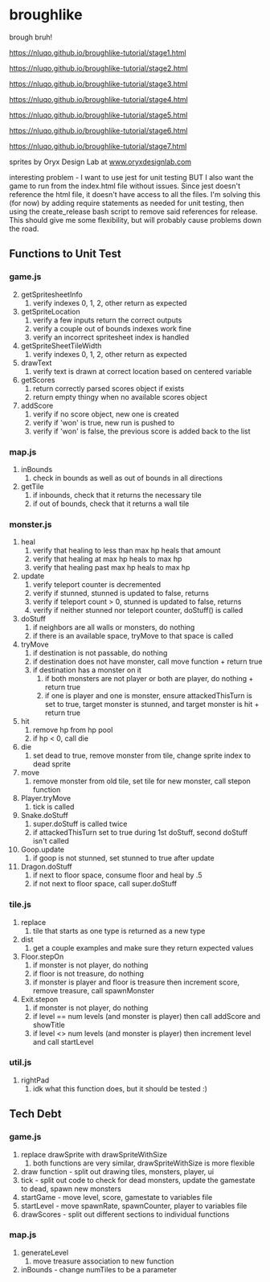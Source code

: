 # broughlike

brough bruh!

https://nluqo.github.io/broughlike-tutorial/stage1.html

https://nluqo.github.io/broughlike-tutorial/stage2.html

https://nluqo.github.io/broughlike-tutorial/stage3.html

https://nluqo.github.io/broughlike-tutorial/stage4.html

https://nluqo.github.io/broughlike-tutorial/stage5.html

https://nluqo.github.io/broughlike-tutorial/stage6.html

https://nluqo.github.io/broughlike-tutorial/stage7.html

sprites by Oryx Design Lab at www.oryxdesignlab.com

interesting problem - I want to use jest for unit testing BUT I also want
the game to run from the index.html file without issues. Since jest doesn't
reference the html file, it doesn't have access to all the files.
I'm solving this (for now) by adding require statements as needed for unit testing, then using the create_release bash script to remove said references for release. This should give me some flexibility, but will probably cause problems down the road.

## Functions to Unit Test

### game.js

2. getSpritesheetInfo
    1. verify indexes 0, 1, 2, other return as expected
3. getSpriteLocation
    1. verify a few inputs return the correct outputs
    2. verify a couple out of bounds indexes work fine
    3. verify an incorrect spritesheet index is handled
4. getSpriteSheetTileWidth
    1. verify indexes 0, 1, 2, other return as expected
5. drawText
    1. verify text is drawn at correct location based on centered variable
6. getScores
    1. return correctly parsed scores object if exists
    2. return empty thingy when no available scores object
7. addScore
    1. verify if no score object, new one is created
    2. verify if 'won' is true, new run is pushed to
    3. verify if 'won' is false, the previous score is added back to the list

### map.js

1. inBounds
    1. check in bounds as well as out of bounds in all directions
2. getTile
    1. if inbounds, check that it returns the necessary tile
    2. if out of bounds, check that it returns a wall tile

### monster.js

1. heal
    1. verify that healing to less than max hp heals that amount
    2. verify that healing at max hp heals to max hp
    3. verify that healing past max hp heals to max hp
2. update
    1. verify teleport counter is decremented
    2. verify if stunned, stunned is updated to false, returns
    3. verify if teleport count > 0, stunned is updated to false, returns
    4. verify if neither stunned nor teleport counter, doStuff() is called
3. doStuff
    1. if neighbors are all walls or monsters, do nothing
    2. if there is an available space, tryMove to that space is called
4. tryMove
    1. if destination is not passable, do nothing
    2. if destination does not have monster, call move function + return true
    3. if destination has a monster on it
        1. if both monsters are not player or both are player, do nothing + return true
        2. if one is player and one is monster, ensure attackedThisTurn is set to true, target monster is stunned, and target monster is hit + return true
5. hit
    1. remove hp from hp pool
    2. if hp < 0, call die
6. die
    1. set dead to true, remove monster from tile, change sprite index to dead sprite
7. move
    1. remove monster from old tile, set tile for new monster, call stepon function
8. Player.tryMove
    1. tick is called
9. Snake.doStuff
    1. super.doStuff is called twice
    2. if attackedThisTurn set to true during 1st doStuff, second doStuff isn't called
10. Goop.update
    1. if goop is not stunned, set stunned to true after update
11. Dragon.doStuff
    1. if next to floor space, consume floor and heal by .5
    2. if not next to floor space, call super.doStuff

### tile.js

1. replace
    1. tile that starts as one type is returned as a new type
2. dist
    1. get a couple examples and make sure they return expected values
3. Floor.stepOn
    1. if monster is not player, do nothing
    2. if floor is not treasure, do nothing
    3. if monster is player and floor is treasure then increment score, remove treasure, call spawnMonster
4. Exit.stepon
    1. if monster is not player, do nothing
    2. if level == num levels (and monster is player) then call addScore and showTitle
    3. if level <> num levels (and monster is player) then increment level and call startLevel

### util.js

1. rightPad
    1. idk what this function does, but it should be tested :)


## Tech Debt

### game.js

1. replace drawSprite with drawSpriteWithSize
    1. both functions are very similar, drawSpriteWithSize is more flexible
2. draw function - split out drawing tiles, monsters, player, ui
3. tick - split out code to check for dead monsters, update the gamestate to dead, spawn new monsters
4. startGame - move level, score, gamestate to variables file
5. startLevel - move spawnRate, spawnCounter, player to variables file
6. drawScores - split out different sections to individual functions

### map.js

1. generateLevel
    1. move treasure association to new function
2. inBounds - change numTiles to be a parameter